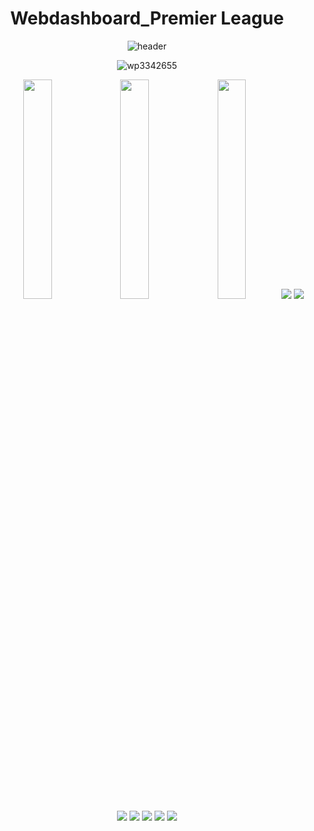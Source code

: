 <div align="center">

 
# Webdashboard_Premier League

 
![header](https://capsule-render.vercel.app/api?type=slice&text=Premier%20League&fontSize=60&rotate=20&height=300&fontAlign=70&fontAlignY=30)

 
![wp3342655](https://user-images.githubusercontent.com/120348491/207763671-f5868674-258a-470e-90e4-39c5386f1fc5.jpg)
 
<img src ="https://user-images.githubusercontent.com/120348491/207764654-f431d70f-c17d-4744-b379-31c5058860ec.gif" width="30%" height="30%">
<img src= "https://user-images.githubusercontent.com/120348491/207765907-64ade5d0-fbe2-4016-b8a8-521ddded9139.gif" width="30%" height="30%">
<img src ="https://user-images.githubusercontent.com/120348491/207767364-7f9c18e6-872e-483f-b1ba-2e14192780e1.gif" width="30%" height="30%">
 

 
 
<img src="https://img.shields.io/badge/Amazon AWS-232F3E?style=flat-square&logo=Amazon%20AWS&logoColor=white"/>

<img src="https://img.shields.io/badge/MySql-4479A1?style=flat-square&logo=mysql&logoColor=white">
 
<img src="https://img.shields.io/badge/Github-181717?style=flat-square&logo=github&logoColor=white"> 
 
<img src="https://img.shields.io/badge/Linux-FCC624?style=flat-square&logo=linux&logoColor=black">
 
<img src="https://img.shields.io/badge/Java-007396?style=flat-square&logo=Java&logoColor=white">

<img src="https://img.shields.io/badge/JavaScript-F7DF1E?style=flat-square&logo=javascript&logoColor=black">

<img src="https://img.shields.io/badge/Android-3DDC84?style=flat-square&logo=Android&logoColor=white"/>

</div>
